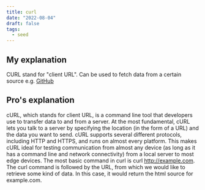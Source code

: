 ```yaml
---
title: curl
date: "2022-08-04"
draft: false
tags:
  - seed
---
```


## My explanation

CURL stand for "client URL". Can be used to fetch data from a certain source
e.g. [GitHub](https://github.com/)

## Pro's explanation

cURL, which stands for client URL, is a command line tool that developers use to
transfer data to and from a server. At the most fundamental, cURL lets you talk
to a server by specifying the location (in the form of a URL) and the data you
want to send. cURL supports several different protocols, including HTTP and
HTTPS, and runs on almost every platform. This makes cURL ideal for testing
communication from almost any device (as long as it has a command line and
network connectivity) from a local server to most edge devices. The most basic
command in curl is curl http://example.com. The curl command is followed by the
URL, from which we would like to retrieve some kind of data. In this case, it
would return the html source for example.com.

